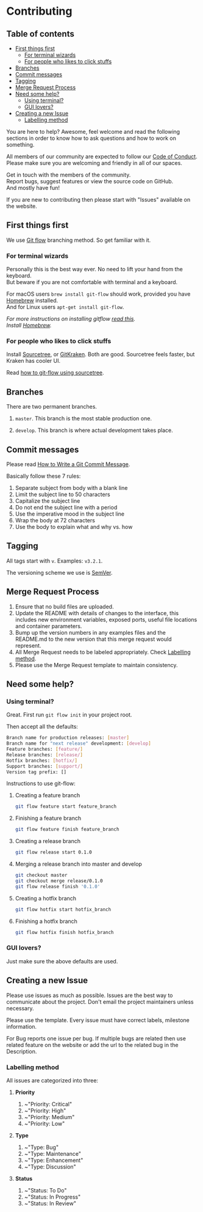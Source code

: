 # Contributing <!-- omit in toc -->

## Table of contents <!-- omit in toc -->

- [First things first](#first-things-first)
    - [For terminal wizards](#for-terminal-wizards)
    - [For people who likes to click stuffs](#for-people-who-likes-to-click-stuffs)
- [Branches](#branches)
- [Commit messages](#commit-messages)
- [Tagging](#tagging)
- [Merge Request Process](#merge-request-process)
- [Need some help?](#need-some-help)
    - [Using terminal?](#using-terminal)
    - [GUI lovers?](#gui-lovers)
- [Creating a new Issue](#creating-a-new-issue)
    - [Labelling method](#labelling-method)

You are here to help? Awesome, feel welcome and read the following sections
in order to know how to ask questions and how to work on something.

All members of our community are expected to follow our [Code of Conduct].
Please make sure you are welcoming and friendly in all of our spaces.

Get in touch with the members of the community.  
Report bugs, suggest features or view the source code on GitHub.  
And mostly have fun!

If you are new to contributing then please start with "Issues" available on the
website.

[Code of Conduct]: CODE_OF_CONDUCT.md

## First things first

We use [Git flow] branching method.
So get familiar with it.

[Git flow]: https://www.atlassian.com/git/tutorials/comparing-workflows/gitflow-workflow

### For terminal wizards

Personally this is the best way ever. No need to lift your hand from the
keyboard.  
But beware if you are not comfortable with terminal and a keyboard.

For macOS users `brew install git-flow` should work, provided you have [Homebrew]
installed.  
And for Linux users `apt-get install git-flow`.

*For more instructions on installing gitflow [read this].  
Install [Homebrew].*

[Homebrew]: https://brew.sh
[read this]: https://github.com/nvie/gitflow

### For people who likes to click stuffs

Install [Sourcetree], or [GitKraken]. Both are good. Sourcetree feels faster,
but Kraken has cooler UI.

Read [how to git-flow using sourcetree].

[Sourcetree]: https://www.sourcetreeapp.com
[GitKraken]: https://www.gitkraken.com
[how to git-flow using sourcetree]: https://medium.com/@budioktaviyans/how-to-make-a-git-flow-using-sourcetree-20ab77fe6813

## Branches

There are two permanent branches.

1. `master`. This branch is the most stable production one.

2. `develop`. This branch is where actual development takes place.

## Commit messages

Please read [How to Write a Git Commit Message](https://chris.beams.io/posts/git-commit/).

Basically follow these 7 rules:

1. Separate subject from body with a blank line
2. Limit the subject line to 50 characters
3. Capitalize the subject line
4. Do not end the subject line with a period
5. Use the imperative mood in the subject line
6. Wrap the body at 72 characters
7. Use the body to explain what and why vs. how

## Tagging

All tags start with `v`.
Examples: `v3.2.1`.

The versioning scheme we use is [SemVer](http://semver.org/).

## Merge Request Process

1. Ensure that no build files are uploaded.
2. Update the README with details of changes to the interface, this includes
    new environment variables, exposed ports, useful file locations and container
    parameters.
3. Bump up the version numbers in any examples files and the README.md to the
    new version that this merge request would represent.
4. All Merge Request needs to be labeled appropriately. Check [Labelling method].
5. Please use the Merge Request template to maintain consistency.

## Need some help?

### Using terminal?

Great. First run `git flow init` in your project root.

Then accept all the defaults:

``` bash
Branch name for production releases: [master]
Branch name for "next release" development: [develop]
Feature branches: [feature/]
Release branches: [release/]
Hotfix branches: [hotfix/]
Support branches: [support/]
Version tag prefix: []
```

Instructions to use git-flow:

1. Creating a feature branch
    ``` bash
    git flow feature start feature_branch
    ```

2. Finishing a feature branch
    ```bash
    git flow feature finish feature_branch
    ```

3. Creating a release branch
    ``` bash
    git flow release start 0.1.0
    ```

4. Merging a release branch into master and develop
    ``` bash
    git checkout master
    git checkout merge release/0.1.0
    git flow release finish '0.1.0'
    ```

5. Creating a hotfix branch
    ``` bash
    git flow hotfix start hotfix_branch
    ```

6. Finishing a hotfix branch
    ``` bash
    git flow hotfix finish hotfix_branch
    ```

### GUI lovers?

Just make sure the above defaults are used.

## Creating a new Issue

Please use issues as much as possible. Issues are the best way to communicate
about the project. Don't email the project maintainers unless necessary.

Please use the template. Every issue must have correct labels, milestone
information.

For Bug reports one issue per bug. If multiple bugs are related then use related
feature on the website or add the url to the related bug in the Description.

### Labelling method

All issues are categorized into three:

1. **Priority**
    1. ~"Priority: Critical"
    2. ~"Priority: High"
    3. ~"Priority: Medium"
    4. ~"Priority: Low"

2. **Type**
    1. ~"Type: Bug"
    2. ~"Type: Maintenance"
    3. ~"Type: Enhancement"
    4. ~"Type: Discussion"

3. **Status**
    1. ~"Status: To Do"
    2. ~"Status: In Progress"
    3. ~"Status: In Review"

[Labelling method]: (#labelling-method)
